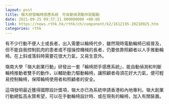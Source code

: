 ```yaml
---
layout: post
title: 嶺大研發輪椅感應系統　可自動偵測動作助驅動
date: 2021-09-25 09:37:21.000000000 +08:00
link: https://news.rthk.hk/rthk/ch/component/k2/1612195-20210925.htm
categories: rthk
---
```


有不少行動不便人士或長者，出入需要以輪椅代步，雖然現時電動輪椅已經普及，但不能自我控制肌肉的患者或不擅操控機械的長者，仍要依靠照顧者以人手推動輪椅。在上斜或落斜時需要花很大力氣，又易生意外。

嶺南大學「嶺大創業行動」研發出一套「輪椅把手感應系統」，能自動偵測和判斷輪椅推動者雙手的動作，以輔助動力驅動輪椅，讓照顧者毋須花好大力氣，便可輕易控制輪椅，保障輪椅使用者和照顧者的安全。

這項發明最近獲得國際設計獎項，嶺大亦已為系統申請香港和內地專利。嶺大創業行動總監高永賢希望，可以在手動輪椅設計時、或在現有的輪椅，加入有關裝置。
